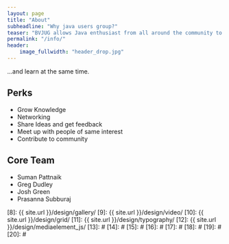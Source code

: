 ```yaml
---
layout: page
title: "About"
subheadline: "Why java users group?"
teaser: "BVJUG allows Java enthusiast from all around the community to come together and share the ideas and knowledge between each other.."
permalink: "/info/"
header:
    image_fullwidth: "header_drop.jpg"
---
```

...and learn at the same time.


## Perks

* Grow Knowledge
* Networking
* Share Ideas and get feedback
* Meet up with people of same interest
* Contribute to community



## Core Team

* Suman Pattnaik
* Greg Dudley
* Josh Green
* Prasanna Subburaj  



 [1]: http://mademistakes.com/about/
 [2]: http://mademistakes.com/work/jekyll-themes/
 [3]: http://automattic.com/
 [4]: http://alistapart.com/
 [5]: http://www.smashingmagazine.com/
 [6]: https://github.com/
 [7]: http://sauer.io
 [8]: {{ site.url }}/design/gallery/
 [9]: {{ site.url }}/design/video/
 [10]: {{ site.url }}/design/grid/
 [11]: {{ site.url }}/design/typography/
 [12]: {{ site.url }}/design/mediaelement_js/
 [13]: #
 [14]: #
 [15]: #
 [16]: #
 [17]: #
 [18]: #
 [19]: #
 [20]: #
